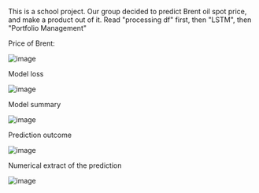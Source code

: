 This is a school project. 
Our group decided to predict Brent oil spot price, and make a product out of it.
Read "processing df" first, 
then "LSTM", 
then "Portfolio Management"

Price of Brent:

![image](https://github.com/Liangrui0431/QF634-project/assets/56618096/e9d79ae1-c44c-479b-ae0f-158a64d6ec57)

Model loss

![image](https://github.com/Liangrui0431/QF634-project/assets/56618096/79efbc5d-96ad-407f-adb5-24437d702eb8)

Model summary

![image](https://github.com/Liangrui0431/QF634-project/assets/56618096/e24b80ec-ea22-48f2-95d6-fc485c4719ae)

Prediction outcome

![image](https://github.com/Liangrui0431/QF634-project/assets/56618096/a5d4fc8e-b119-4213-a303-d53c3e7230e4)

Numerical extract of the prediction

![image](https://github.com/Liangrui0431/QF634-project/assets/56618096/9ad673f9-a1f1-4c9e-a409-d982d485d3cc)
